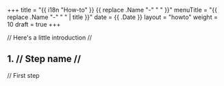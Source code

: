 +++
title = "{{ i18n "How-to" }} {{ replace .Name "-" " " }}"
menuTitle = "{{ replace .Name "-" " " | title }}"
date = {{ .Date }}
layout = "howto"
weight = 10
draft = true
+++

// Here's a little introduction //

## 1. // Step name //

// First step
